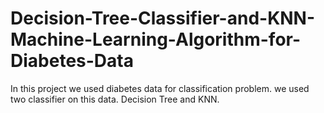 # Decision-Tree-Classifier-and-KNN-Machine-Learning-Algorithm-for-Diabetes-Data
In this project we used diabetes data for classification problem. we used two classifier on this data. Decision Tree and KNN.
